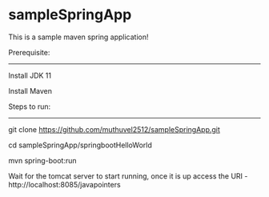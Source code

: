# sampleSpringApp

This is a sample maven spring application!

Prerequisite: 
*************
Install JDK 11 

Install Maven 

Steps to run:
**************
git clone https://github.com/muthuvel2512/sampleSpringApp.git 

cd sampleSpringApp/springbootHelloWorld 

mvn spring-boot:run 


Wait for the tomcat server to start running, once it is up access the URI - http://localhost:8085/javapointers
